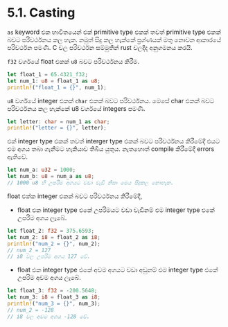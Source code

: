 # 5.1. Casting

`as` keyword එක භාවිතයෙන් එක් primitive type එකක් තවත් primitive type එකක් බවට පරිවර්ථනය කල හැක. නමුත් සිදු කල හැක්කේ ප්‍රශ්ණයක් මතු නොවන ආකාරයේ පරිවර්ථන පමණි. C වල පරිවර්ථන සම්මුතීන් rust වලදීද අනුගමනය කරයි.

`f32` වර්ගයේ float එකක් `u8` බවට පරිවර්ථනය කිරීම.
```rust
let float_1 = 65.4321_f32;
let num_1: u8 = float_1 as u8;
println!("float_1 = {}", num_1);
```

`u8` වර්ගයේ integer එකක් `char` එකක් බවට පරිවර්ථනය.
මෙසේ char එකක් බවට පරිවර්ථනය කල හැක්කේ u8 වර්ගයේ integers පමණි.
```rust
let letter: char = num_1 as char;
println!("letter = {}", letter);
```

එක් integer type එකක් තවත් interger type එකක් බවට පරිවර්ථනය කිරීමේදී එයට එම අගය තබා ගැනීමට හැකියාව තිබිය යුතුය. නැතහොත් compile කිරීමේදී errors ඇතිවේ.
```rust
let num_a: u32 = 1000;
let num_b: u8 = num_a as u8;
// 1000 u8 හි උපරිම අගයට වඩා වැඩි නිසා මෙය සිදුකල නොහැක.
```

float එක්ක integer එකක් බවට පරිවර්ථනය කිරීමේදී,
- float එක integer type එකේ උපරිමයට වඩා වැඩිනම් එම integer type එකේ උපරිම අගය ලැබේ.
```rust
let float_2: f32 = 375.6593;
let num_2: i8 = float_2 as i8;
println!("num_2 = {}", num_2);
// num_2 = 127
// i8 වල උපරිම අගය 127 වේ.
```
- float එක integer type එකේ අවම අගයට වඩා අඩුනම් එම integer type එකේ උපරිම අවම අගය ලැබේ.
```rust
let float_3: f32 = -200.5648;
let num_3: i8 = float_3 as i8;
println!("num_3 = {}", num_3);
// num_2 = -128
// i8 වල අවම අගය -128 වේ.
```

